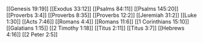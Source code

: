 [[Genesis 19:19]]
[[Exodus 33:12]]
[[Psalms 84:11]]
[[Psalms 145:20]]
[[Proverbs 3:4]]
[[Proverbs 8:35]]
[[Proverbs 12:2]]
[[Jeremiah 31:2]]
[[Luke 1:30]]
[[Acts 7:46]]
[[Romans 4:4]]
[[Romans 11:6]]
[[1 Corinthians 15:10]]
[[Galatians 1:15]]
[[2 Timothy 1:18]]
[[Titus 2:11]]
[[Titus 3:7]]
[[Hebrews 4:16]]
[[2 Peter 2:5]]
